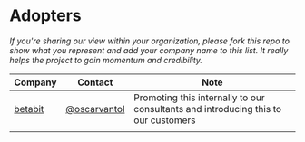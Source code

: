 # Adopters

_If you're sharing our view within your organization, please fork this repo to show what you represent and add your company name to this list. It really helps the project to gain momentum and credibility._


| Company | Contact| Note |
| - | - | - | 
| [betabit](https://betabit.nl) | [@oscarvantol](https://github.com/oscarvantol) | Promoting this internally to our consultants and introducing this to our customers |  
| | | |